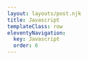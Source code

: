 ```yaml
---
layout: layouts/post.njk
title: Javascript
templateClass: row
eleventyNavigation:
  key: Javascript
  order: 6
---
```

<script type='text/javascript'>

// JavaScript Tip Calculator

var total = 40;

var tipPercent = 15;

var tip = (40 / 100) * 15;

var totalWithTip = total + tip;

document.write('Your total bill before tips is £', + total + '.');

document.write('You have paid a 15% tip, thank you!');

document.write('Your new bill total is £' + totalWithTip + '.');

document.write('Thank you for your tip of £' + tip + '.');

</script>